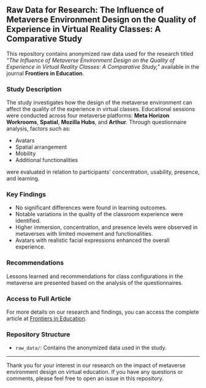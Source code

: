 ## Raw Data for Research: The Influence of Metaverse Environment Design on the Quality of Experience in Virtual Reality Classes: A Comparative Study

This repository contains anonymized raw data used for the research titled *"The Influence of Metaverse Environment Design on the Quality of Experience in Virtual Reality Classes: A Comparative Study,"* available in the journal **Frontiers in Education**.

### Study Description

The study investigates how the design of the metaverse environment can affect the quality of the experience in virtual classes. Educational sessions were conducted across four metaverse platforms: **Meta Horizon Workrooms**, **Spatial**, **Mozilla Hubs**, and **Arthur**. Through questionnaire analysis, factors such as:

- Avatars
- Spatial arrangement
- Mobility
- Additional functionalities

were evaluated in relation to participants' concentration, usability, presence, and learning.

### Key Findings

- No significant differences were found in learning outcomes.
- Notable variations in the quality of the classroom experience were identified.
- Higher immersion, concentration, and presence levels were observed in metaverses with limited movement and functionalities.
- Avatars with realistic facial expressions enhanced the overall experience.

### Recommendations

Lessons learned and recommendations for class configurations in the metaverse are presented based on the analysis of the questionnaires.

### Access to Full Article

For more details on our research and findings, you can access the complete article at [Frontiers in Education](https://www.frontiersin.org/journals/education/articles/10.3389/feduc.2024.1451859/abstract).

### Repository Structure

- `raw_data/`: Contains the anonymized data used in the study.

---

Thank you for your interest in our research on the impact of metaverse environment design on virtual education. If you have any questions or comments, please feel free to open an issue in this repository.
